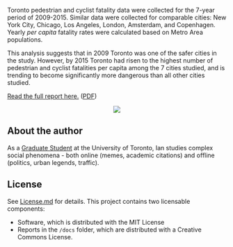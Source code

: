 Toronto pedestrian and cyclist fatality data were collected for the 7-year period of 2009-2015. Similar data were collected for comparable cities: New York City, Chicago, Los Angeles, London, Amsterdam, and Copenhagen. Yearly *per capita* fatality rates were calculated based on Metro Area populations.

This analysis suggests that in 2009 Toronto was one of the safer cities in the study.  However, by 2015 Toronto had risen to the highest number of pedestrian and cyclist fatalities per capita among the 7 cities studied, and is trending to become significantly more dangerous than all other cities studied.

[Read the full report here.](https://iandennismiller.github.io/road-safety/)
([PDF](https://iandennismiller.github.io/road-safety/_main.pdf))

<p align="center">
    <img src ="https://iandennismiller.github.io/road-safety/trends-thumb.png" />
</p>

## About the author

As a [Graduate Student](http://imiller.utsc.utoronto.ca) at the University of Toronto, Ian studies complex social phenomena - both online (memes, academic citations) and offline (politics, urban legends, traffic).

## License

See [License.md](License.md) for details.  This project contains two licensable components:

- Software, which is distributed with the MIT License
- Reports in the `/docs` folder, which are distributed with a Creative Commons License.

